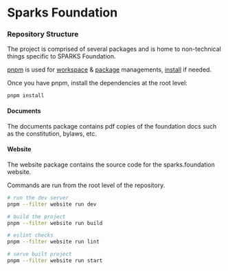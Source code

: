 # Sparks Foundation

### Repository Structure

The project is comprised of several packages and is home to non-technical things specific to SPARKS Foundation.

[pnpm](https://pnpm.io/) is used for [workspace](https://pnpm.io/workspaces) & [package](https://pnpm.io/pnpm-cli) managements, [install](https://pnpm.io/installation) if needed.

Once you have pnpm, install the dependencies at the root level:

```
pnpm install
```

#### Documents

The documents package contains pdf copies of the foundation docs such as the constitution, bylaws, etc.

#### Website

The website package contains the source code for the sparks.foundation website.

Commands are run from the root level of the repository.

```bash
# run the dev server
pnpm --filter website run dev

# build the project
pnpm --filter website run build

# eslint checks
pnpm --filter website run lint

# serve built project
pnpm --filter website run start
``` 
